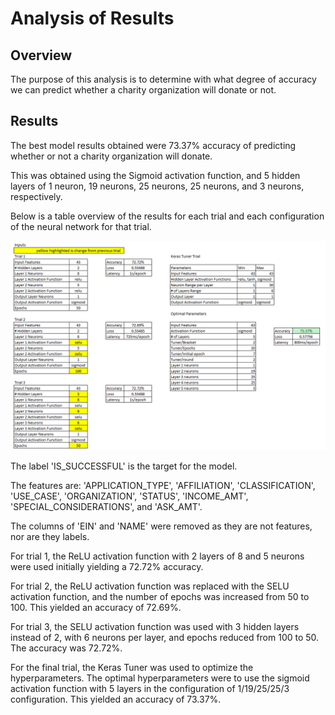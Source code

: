 # Analysis of Results

## Overview

The purpose of this analysis is to determine with what degree of accuracy we can predict whether a charity organization will donate or not.

## Results

The best model results obtained were 73.37% accuracy of predicting whether or not a charity organization will donate. 
  
This was obtained using the Sigmoid activation function, and 5 hidden layers of 1 neuron, 19 neurons, 25 neurons, 25 neurons, and 3 neurons, respectively.
  
Below is a table overview of the results for each trial and each configuration of the neural network for that trial.
  
![results](../Images/results.png)

The label 'IS_SUCCESSFUL' is the target for the model.

The features are: 'APPLICATION_TYPE', 'AFFILIATION', 'CLASSIFICATION', 'USE_CASE', 'ORGANIZATION', 'STATUS', 'INCOME_AMT', 'SPECIAL_CONSIDERATIONS', and 'ASK_AMT'.  
  
The columns of 'EIN' and 'NAME' were removed as they are not features, nor are they labels.  
  
For trial 1, the ReLU activation function with 2 layers of 8 and 5 neurons were used initially yielding a 72.72% accuracy.  
  
For trial 2, the ReLU activation function was replaced with the SELU activation function, and the number of epochs was increased from 50 to 100. This yielded an accuracy of 72.69%.  
  
For trial 3, the SELU activation function was used with 3 hidden layers instead of 2, with 6 neurons per layer, and epochs reduced from 100 to 50. The accuracy was 72.72%.  

For the final trial, the Keras Tuner was used to optimize the hyperparameters. The optimal hyperparameters were to use the sigmoid activation function with 5 layers in the configuration of 1/19/25/25/3 configuration. This yielded an accuracy of 73.37%.